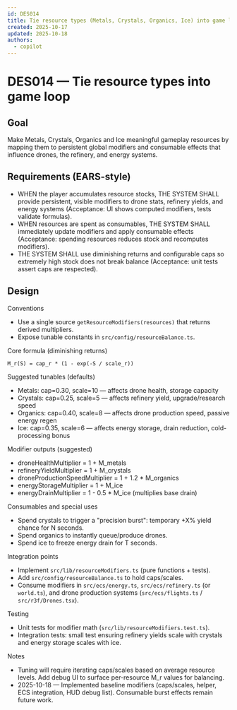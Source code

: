 ```yaml
---
id: DES014
title: Tie resource types (Metals, Crystals, Organics, Ice) into game loop
created: 2025-10-17
updated: 2025-10-18
authors:
  - copilot
---
```


# DES014 — Tie resource types into game loop

Goal
----
Make Metals, Crystals, Organics and Ice meaningful gameplay resources by mapping them to persistent global modifiers and consumable effects that influence drones, the refinery, and energy systems.

Requirements (EARS-style)
-------------------------
- WHEN the player accumulates resource stocks, THE SYSTEM SHALL provide persistent, visible modifiers to drone stats, refinery yields, and energy systems (Acceptance: UI shows computed modifiers, tests validate formulas).
- WHEN resources are spent as consumables, THE SYSTEM SHALL immediately update modifiers and apply consumable effects (Acceptance: spending resources reduces stock and recomputes modifiers).
- THE SYSTEM SHALL use diminishing returns and configurable caps so extremely high stock does not break balance (Acceptance: unit tests assert caps are respected).

Design
------

Conventions
- Use a single source `getResourceModifiers(resources)` that returns derived multipliers.
- Expose tunable constants in `src/config/resourceBalance.ts`.

Core formula (diminishing returns)
```
M_r(S) = cap_r * (1 - exp(-S / scale_r))
```

Suggested tunables (defaults)
- Metals: cap=0.30, scale=10  — affects drone health, storage capacity
- Crystals: cap=0.25, scale=5  — affects refinery yield, upgrade/research speed
- Organics: cap=0.40, scale=8  — affects drone production speed, passive energy regen
- Ice: cap=0.35, scale=6       — affects energy storage, drain reduction, cold-processing bonus

Modifier outputs (suggested)
- droneHealthMultiplier = 1 + M_metals
- refineryYieldMultiplier = 1 + M_crystals
- droneProductionSpeedMultiplier = 1 + 1.2 * M_organics
- energyStorageMultiplier = 1 + M_ice
- energyDrainMultiplier = 1 - 0.5 * M_ice  (multiplies base drain)

Consumables and special uses
- Spend crystals to trigger a "precision burst": temporary +X% yield chance for N seconds.
- Spend organics to instantly queue/produce drones.
- Spend ice to freeze energy drain for T seconds.

Integration points
- Implement `src/lib/resourceModifiers.ts` (pure functions + tests).
- Add `src/config/resourceBalance.ts` to hold caps/scales.
- Consume modifiers in `src/ecs/energy.ts`, `src/ecs/refinery.ts` (or `world.ts`), and drone production systems (`src/ecs/flights.ts` / `src/r3f/Drones.tsx`).

Testing
- Unit tests for modifier math (`src/lib/resourceModifiers.test.ts`).
- Integration tests: small test ensuring refinery yields scale with crystals and energy storage scales with ice.

Notes
- Tuning will require iterating caps/scales based on average resource levels. Add debug UI to surface per-resource M_r values for balancing.
- 2025-10-18 — Implemented baseline modifiers (caps/scales, helper, ECS integration, HUD debug list). Consumable burst effects remain future work.
